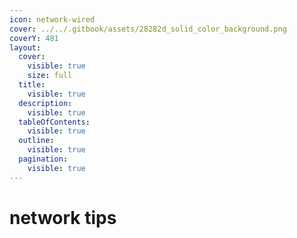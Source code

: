 ```yaml
---
icon: network-wired
cover: ../../.gitbook/assets/28282d_solid_color_background.png
coverY: 481
layout:
  cover:
    visible: true
    size: full
  title:
    visible: true
  description:
    visible: true
  tableOfContents:
    visible: true
  outline:
    visible: true
  pagination:
    visible: true
---
```


# network tips

